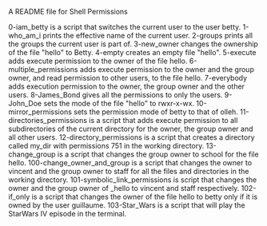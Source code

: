 A README file for Shell Permissions

0-iam_betty is a script that switches the current user to the user betty.
1-who_am_i prints the effective name of the current user.
2-groups prints all the groups the current user is part of.
3-new_owner changes the ownership of the file "hello" to Betty.
4-empty creates an empty file "hello".
5-execute adds execute permission to the owner of the file hello.
6-multiple_permissions adds execute permission to the owner and the group owner, and read permission to other users, to the file hello.
7-everybody adds execution permission to the owner, the group owner and the other users.
8-James_Bond gives all the permissions to only the users.
9-John_Doe sets the mode of the file "hello" to rwxr-x-wx.
10-mirror_permissions sets the permission mode of betty to that of olleh.
11-directories_permissions is  a script that adds execute permission to all subdirectories of the current directory for the owner, the group owner and all other users.
12-directory_permissions is a script that creates a directory called my_dir with permissions 751 in the working directory.
13-change_group is a script that changes the group owner to school for the file hello.
100-change_owner_and_group is a script that changes the owner to vincent and the group owner to staff for all the files and directories in the working directory.
101-symbolic_link_permissions is script that changes the owner and the group owner of _hello to vincent and staff respectively.
102-if_only is a script that changes the owner of the file hello to betty only if it is owned by the user guillaume.
103-Star_Wars is a script that will play the StarWars IV episode in the terminal.
